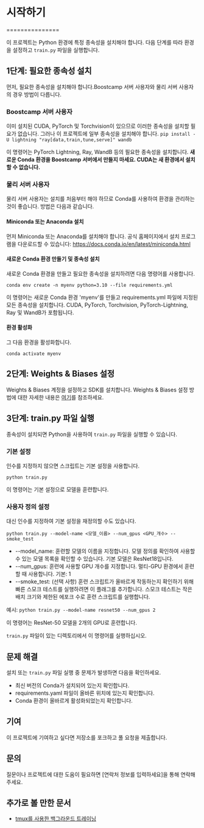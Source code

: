 # 시작하기
===============

이 프로젝트는 Python 환경에 특정 종속성을 설치해야 합니다. 다음 단계를 따라 환경을 설정하고 `train.py` 파일을 실행합니다.

## 1단계: 필요한 종속성 설치
먼저, 필요한 종속성을 설치해야 합니다.Boostcamp 서버 사용자와 물리 서버 사용자의 경우 방법이 다릅니다.

### Boostcamp 서버 사용자
이미 설치된 CUDA, PyTorch 및 Torchvision이 있으므로 이러한 종속성을 설치할 필요가 없습니다. 그러나 이 프로젝트에 일부 종속성을 설치해야 합니다.
```pip install -U lightning "ray[data,train,tune,serve]" wandb```

이 명령어는 PyTorch Lightning, Ray, WandB 등의 필요한 종속성을 설치합니다. **새로운 Conda 환경을 Boostcamp 서버에서 만들지 마세요. CUDA는 새 환경에서 설치할 수 없습니다.**

### 물리 서버 사용자
물리 서버 사용자는 설치를 처음부터 해야 하므로 Conda를 사용하여 환경을 관리하는 것이 좋습니다. 방법은 다음과 같습니다.

#### Miniconda 또는 Anaconda 설치
먼저 Miniconda 또는 Anaconda를 설치해야 합니다. 공식 홈페이지에서 설치 프로그램을 다운로드할 수 있습니다: https://docs.conda.io/en/latest/miniconda.html

#### 새로운 Conda 환경 만들기 및 종속성 설치
새로운 Conda 환경을 만들고 필요한 종속성을 설치하려면 다음 명령어를 사용합니다.

```conda env create -n myenv python=3.10 --file requirements.yml```

이 명령어는 새로운 Conda 환경 'myenv'를 만들고 requirements.yml 파일에 지정된 모든 종속성을 설치합니다. CUDA, PyTorch, Torchvision, PyTorch-Lightning, Ray 및 WandB가 포함됩니다.

#### 환경 활성화
그 다음 환경을 활성화합니다.

```conda activate myenv```
## 2단계: Weights & Biases 설정
Weights & Biases 계정을 설정하고 SDK를 설치합니다. Weights & Biases 설정 방법에 대한 자세한 내용은 [여기](https://docs.wandb.ai/ko/quickstart)를 참조하세요.

## 3단계: train.py 파일 실행
종속성이 설치되면 Python을 사용하여 `train.py` 파일을 실행할 수 있습니다.

### 기본 설정
인수를 지정하지 않으면 스크립트는 기본 설정을 사용합니다.

```python train.py```

이 명령어는 기본 설정으로 모델을 훈련합니다.

### 사용자 정의 설정
대신 인수를 지정하여 기본 설정을 재정의할 수도 있습니다.

```python train.py --model-name <모델_이름> --num_gpus <GPU_개수> --smoke_test```

- --model_name: 훈련할 모델의 이름을 지정합니다. 모델 정의를 확인하여 사용할 수 있는 모델 목록을 확인할 수 있습니다. 기본 모델은 ResNet18입니다.
- --num_gpus: 훈련에 사용할 GPU 개수를 지정합니다. 멀티-GPU 환경에서 훈련할 때 사용합니다. 기본: 1
- --smoke_test: (선택 사항) 훈련 스크립트가 올바르게 작동하는지 확인하기 위해 빠른 스모크 테스트를 실행하려면 이 플래그를 추가합니다. 스모크 테스트는 작은 배치 크기와 제한된 에포크 수로 훈련 스크립트를 실행합니다.

예시:
```python train.py --model-name resnet50 --num_gpus 2```

이 명령어는 ResNet-50 모델을 2개의 GPU로 훈련합니다.

`train.py` 파일이 있는 디렉토리에서 이 명령어를 실행하십시오.

## 문제 해결
설치 또는 `train.py` 파일 실행 중 문제가 발생하면 다음을 확인하세요.

- 최신 버전의 Conda가 설치되어 있는지 확인합니다.
- requirements.yaml 파일이 올바른 위치에 있는지 확인합니다.
- Conda 환경이 올바르게 활성화되었는지 확인합니다.

## 기여
이 프로젝트에 기여하고 싶다면 저장소를 포크하고 풀 요청을 제출합니다.

## 문의
질문이나 프로젝트에 대한 도움이 필요하면 [연락처 정보를 입력하세요]을 통해 연락해 주세요.

## 추가로 볼 만한 문서

* [tmux를 사용한 백그라운드 트레이닝](using_tmux_for_background_training.md)
